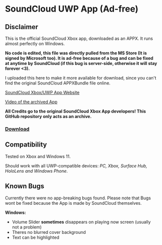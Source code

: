 # SoundCloud UWP App (Ad-free)
## Disclaimer
This is the official SoundCloud Xbox app, downloaded as an APPX. It runs almost perfectly on Windows.

**No code is edited, this file was directly pulled from the MS Store (It is signed by Microsoft too). It is ad-free because of a bug and can be fixed at anytime by SoundCloud (if this bug is server-side, otherwise it will stay forever <3).**

I uploaded this here to make it more available for download, since you can't find the original SoundCloud APPXBundle file online.

[SoundCloud Xbox/UWP App Website](https://soundcloud.com/xbox-app)

[Video of the archived App](https://www.youtube.com/watch?v=W1Exge-l5jo&t=21s)

**All Credits go to the original SoundCloud Xbox App developers! This GitHub repository only acts as an archive.**

### [Download](https://github.com/devilAPI/soundcloud-adfree-uwp-app/releases/latest)

## Compatibility
Tested on Xbox and Windows 11.

Should work with all UWP-compatible devices: *PC, Xbox, Surface Hub, HoloLens and Windows Phone*. 

## Known Bugs
Currently there were no app-breaking bugs found. Please note that Bugs wont be fixed because the App is made by SoundCloud themselves.

**Windows:**
- Volume Slider **sometimes** disappears on playing now screen (usually not a problem)
- Theres no blurred cover background
- Text can be highlighted
